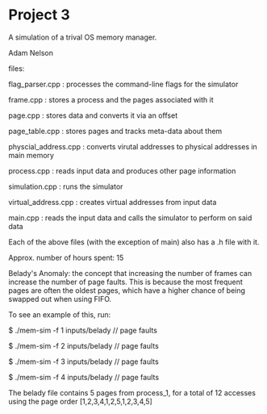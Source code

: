 # Project 3

A simulation of a trival OS memory manager.

Adam Nelson




files:

flag_parser.cpp : processes the command-line flags for the simulator

frame.cpp : stores a process and the pages associated with it

page.cpp : stores data and converts it via an offset

page_table.cpp : stores pages and tracks meta-data about them

physcial_address.cpp : converts virutal addresses to physical addresses in main memory

process.cpp : reads input data and produces other page information

simulation.cpp : runs the simulator

virtual_address.cpp : creates virtual addresses from input data

main.cpp : reads the input data and calls the simulator to perform on said data




Each of the above files (with the exception of main) also has a .h file with it.




Approx. number of hours spent: 15



Belady's Anomaly: the concept that increasing the number of frames can increase the number of page faults. This is because the most frequent pages are often the oldest pages, which have a higher chance of being swapped out when using FIFO.



To see an example of this, run:

$ ./mem-sim -f 1 inputs/belady // page faults

$ ./mem-sim -f 2 inputs/belady // page faults

$ ./mem-sim -f 3 inputs/belady // page faults

$ ./mem-sim -f 4 inputs/belady // page faults



The belady file contains 5 pages from process_1, for a total of 12 accesses using the page order [1,2,3,4,1,2,5,1,2,3,4,5]